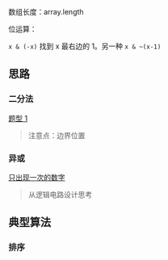 数组长度：array.length



位运算：

`x & (-x)` 找到 x 最右边的 1。另一种 `x & ~(x-1)`





## 思路

### 二分法

[题型 1](https://leetcode-cn.com/problems/search-insert-position/solution/hua-jie-suan-fa-35-sou-suo-cha-ru-wei-zhi-by-guanp/)

> 注意点：边界位置

### 异或

[只出现一次的数字](https://leetcode-cn.com/problems/single-number/submissions/)

> 从逻辑电路设计思考

## 典型算法

### 排序



